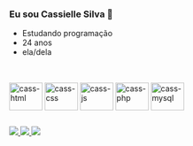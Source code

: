 ### Eu sou Cassielle Silva 👋

-  Estudando programação
-  24 anos
-  ela/dela

  ##


<div style="display: inline-block"><br>
<img align="center" alt="cass-html" height="50" width="60" src="https://cdn.jsdelivr.net/gh/devicons/devicon/icons/html5/html5-original-wordmark.svg" />
<img align="center" alt="cass-css" height="50" width="60" src="https://cdn.jsdelivr.net/gh/devicons/devicon/icons/css3/css3-original-wordmark.svg" />
<img align="center" alt="cass-js" height="50" width="60" src="https://cdn.jsdelivr.net/gh/devicons/devicon/icons/javascript/javascript-original.svg" />
<img align="center" alt="cass-php" height="50" width="60" src="https://cdn.jsdelivr.net/gh/devicons/devicon/icons/php/php-original.svg" />
<img align="center" alt="cass-mysql" height="50" width="60" src="https://cdn.jsdelivr.net/gh/devicons/devicon/icons/mysql/mysql-original-wordmark.svg" />

          
          
</div>

##

<div>
<a href="https://mail.google.com/mail/u/0/?hl=pt-BR#inbox"><img src="https://img.shields.io/badge/Gmail-D14836?style=for-the-badge&logo=gmail&logoColor=white">
<a href="linkedin.com/in/cassielle-silva-23087216a/"><img src="https://img.shields.io/badge/LinkedIn-0077B5?style=for-the-badge&logo=linkedin&logoColor=white">
  <a href="https://www.instagram.com/caahhkl/?next=%2F&hl=pt-br" https://img.shields.io/badge/Instagram-E4405F?style=for-the-badge&logo=instagram&logoColor=white><img src="https://img.shields.io/badge/Instagram-E4405F?style=for-the-badge&logo=instagram&logoColor=white">
</div>


